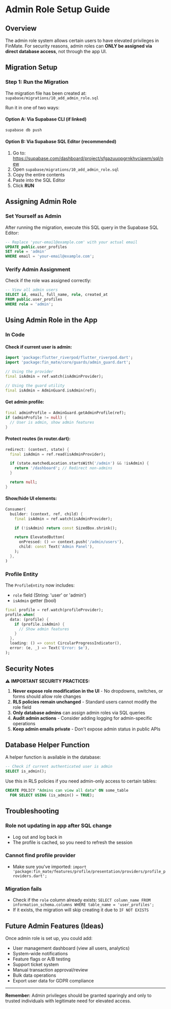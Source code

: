 # Admin Role Setup Guide

## Overview
The admin role system allows certain users to have elevated privileges in FinMate. For security reasons, admin roles can **ONLY be assigned via direct database access**, not through the app UI.

## Migration Setup

### Step 1: Run the Migration
The migration file has been created at: `supabase/migrations/10_add_admin_role.sql`

Run it in one of two ways:

#### Option A: Via Supabase CLI (if linked)
```bash
supabase db push
```

#### Option B: Via Supabase SQL Editor (recommended)
1. Go to: https://supabase.com/dashboard/project/sfgazuuopgrnkhvciawm/sql/new
2. Open `supabase/migrations/10_add_admin_role.sql`
3. Copy the entire contents
4. Paste into the SQL Editor
5. Click **RUN**

## Assigning Admin Role

### Set Yourself as Admin

After running the migration, execute this SQL query in the Supabase SQL Editor:

```sql
-- Replace 'your-email@example.com' with your actual email
UPDATE public.user_profiles
SET role = 'admin'
WHERE email = 'your-email@example.com';
```

### Verify Admin Assignment

Check if the role was assigned correctly:

```sql
-- View all admin users
SELECT id, email, full_name, role, created_at
FROM public.user_profiles
WHERE role = 'admin';
```

## Using Admin Role in the App

### In Code

#### Check if current user is admin:
```dart
import 'package:flutter_riverpod/flutter_riverpod.dart';
import 'package:fin_mate/core/guards/admin_guard.dart';

// Using the provider
final isAdmin = ref.watch(isAdminProvider);

// Using the guard utility
final isAdmin = AdminGuard.isAdmin(ref);
```

#### Get admin profile:
```dart
final adminProfile = AdminGuard.getAdminProfile(ref);
if (adminProfile != null) {
  // User is admin, show admin features
}
```

#### Protect routes (in router.dart):
```dart
redirect: (context, state) {
  final isAdmin = ref.read(isAdminProvider);

  if (state.matchedLocation.startsWith('/admin') && !isAdmin) {
    return '/dashboard'; // Redirect non-admins
  }

  return null;
}
```

#### Show/hide UI elements:
```dart
Consumer(
  builder: (context, ref, child) {
    final isAdmin = ref.watch(isAdminProvider);

    if (!isAdmin) return const SizedBox.shrink();

    return ElevatedButton(
      onPressed: () => context.push('/admin/users'),
      child: const Text('Admin Panel'),
    );
  },
)
```

### Profile Entity

The `ProfileEntity` now includes:
- `role` field (String: 'user' or 'admin')
- `isAdmin` getter (bool)

```dart
final profile = ref.watch(profileProvider);
profile.when(
  data: (profile) {
    if (profile.isAdmin) {
      // Show admin features
    }
  },
  loading: () => const CircularProgressIndicator(),
  error: (e, _) => Text('Error: $e'),
);
```

## Security Notes

⚠️ **IMPORTANT SECURITY PRACTICES:**

1. **Never expose role modification in the UI** - No dropdowns, switches, or forms should allow role changes
2. **RLS policies remain unchanged** - Standard users cannot modify the role field
3. **Only database admins** can assign admin roles via SQL queries
4. **Audit admin actions** - Consider adding logging for admin-specific operations
5. **Keep admin emails private** - Don't expose admin status in public APIs

## Database Helper Function

A helper function is available in the database:

```sql
-- Check if current authenticated user is admin
SELECT is_admin();
```

Use this in RLS policies if you need admin-only access to certain tables:

```sql
CREATE POLICY "Admins can view all data" ON some_table
  FOR SELECT USING (is_admin() = TRUE);
```

## Troubleshooting

### Role not updating in app after SQL change
- Log out and log back in
- The profile is cached, so you need to refresh the session

### Cannot find profile provider
- Make sure you've imported: `import 'package:fin_mate/features/profile/presentation/providers/profile_providers.dart';`

### Migration fails
- Check if the `role` column already exists: `SELECT column_name FROM information_schema.columns WHERE table_name = 'user_profiles';`
- If it exists, the migration will skip creating it due to `IF NOT EXISTS`

## Future Admin Features (Ideas)

Once admin role is set up, you could add:
- User management dashboard (view all users, analytics)
- System-wide notifications
- Feature flags or A/B testing
- Support ticket system
- Manual transaction approval/review
- Bulk data operations
- Export user data for GDPR compliance

---

**Remember:** Admin privileges should be granted sparingly and only to trusted individuals with legitimate need for elevated access.
